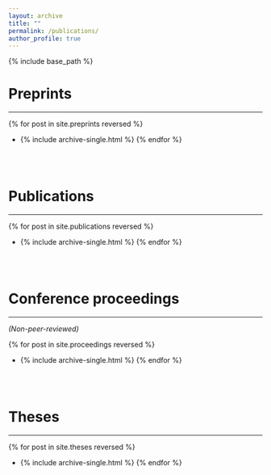 ```yaml
---
layout: archive
title: ""
permalink: /publications/
author_profile: true
---
```


{% include base_path %}

# Preprints

---




{% for post in site.preprints reversed %}
  * {% include archive-single.html %}
{% endfor %}

<br/><br/>



# Publications

---



{% for post in site.publications reversed %}
   * {% include archive-single.html %}
{% endfor %}



<br/><br/>



# Conference proceedings

---



*(Non-peer-reviewed)*

{% for post in site.proceedings reversed %}
  * {% include archive-single.html %}
{% endfor %}



<br/><br/>



# Theses

---



{% for post in site.theses reversed %}
  * {% include archive-single.html %}
{% endfor %}
